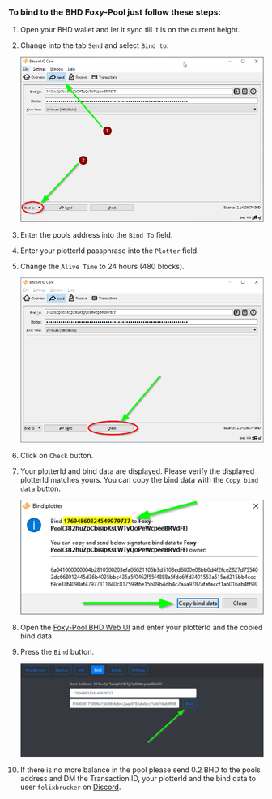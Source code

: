 ### To bind to the BHD Foxy-Pool just follow these steps:

1. Open your BHD wallet and let it sync till it is on the current
   height.
2. Change into the tab `Send` and select `Bind to`:

    ![BHD Bind to](../../assets/img/binding/bhd-bind-1.png)

3. Enter the pools address into the `Bind To` field.
4. Enter your plotterId passphrase into the `Plotter` field.
5. Change the `Alive Time` to 24 hours (480 blocks).

    ![BHD Generate bind data](../../assets/img/binding/bhd-bind-2.png)

6. Click on `Check` button.
7. Your plotterId and bind data are displayed. Please verify the displayed plotterId matches yours. You can copy the bind
   data with the `Copy bind data` button.

    ![BHD Copy bind data](../../assets/img/binding/bhd-bind-3.png)

8. Open the [Foxy-Pool BHD Web UI](https://bhd.foxypool.io/bind) and
   enter your plotterId and the copied bind data.
9. Press the `Bind` button.

    ![BHD Bind](../../assets/img/binding/bhd-bind-4.png)

10. If there is no more balance in the pool please send 0.2 BHD to the
    pools address and DM the Transaction ID, your plotterId and the bind data to
    user `felixbrucker` on [Discord](https://discord.gg/gNHhn9y).
